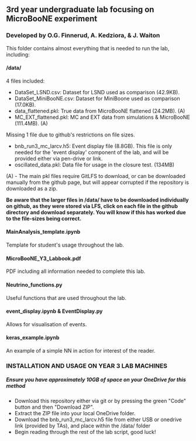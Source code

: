 ## 3rd year undergraduate lab focusing on MicroBooNE experiment
### Developed by O.G. Finnerud, A. Kedziora, & J. Waiton

This folder contains almost everything that is needed to run the lab, including:

#### /data/
4 files included:
- DataSet_LSND.csv: Dataset for LSND used as comparison (42.9KB).
- DataSet_MiniBooNE.csv: Dataset for MiniBoone used as comparison (17.0KB).
- data_flattened.pkl: True data from MicroBooNE flattened (24.2MB). (A)
- MC_EXT_flattened.pkl: MC and EXT data from simulations & MicroBooNE (111.4MB). (A)

Missing 1 file due to github's restrictions on file sizes.
- bnb_run3_mc_larcv.h5: Event display file (8.8GB).
This file is only needed for the 'event display' component of the lab, and will be provided either via pen-drive or link.
- oscillated_data.pkl: Data file for usage in the closure test. (134MB)



(A) - The main pkl files require GitLFS to download, or can be downloaded manually from the github page, but will appear corrupted if the repository is downloaded as a zip.

**Be aware that the larger files in /data/ have to be downloaded individually on github, as they were stored via LFS, click on each file in the github directory and download separately. You will know if this has worked due to the file-sizes being correct.**


#### MainAnalysis_template.ipynb
Template for student's usage throughout the lab.

#### MicroBooNE_Y3_Labbook.pdf
PDF including all information needed to complete this lab.


#### Neutrino_functions.py
Useful functions that are used throughout the lab.


#### event_display.ipynb & EventDisplay.py
Allows for visualisation of events.

#### keras_example.ipynb
An example of a simple NN in action for interest of the reader.

### INSTALLATION AND USAGE ON YEAR 3 LAB MACHINES

##### Ensure you have approximately 10GB of space on your OneDrive for this method

- Download this repository either via git or by pressing the green "Code" button and then "Download ZIP". 
- Extract the ZIP file into your local OneDrive folder.
- Download the bnb_run3_mc_larcv.h5 file from either USB or onedrive link (provided by TAs), and place within the /data/ folder
- Begin reading through the rest of the lab script, good luck!
